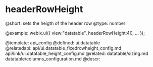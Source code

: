 headerRowHeight
=============


@short: sets the heigth of the header row
@type:  number

@example:
webix.ui({
	view:"datatable",
	headerRowHeight:40,
	...
});


@template:	api_config
@defined:	ui.datatable	
@relatedapi:
	api/ui.datatable_fixedrowheight_config.md
    api/link/ui.datatable_height_config.md
@related:
	datatable/sizing.md
    datatable/columns_configuration.md
@descr:


